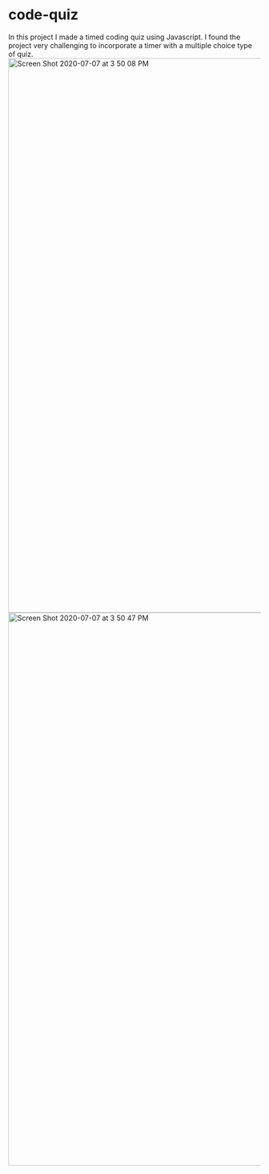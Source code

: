 # code-quiz

In this project I made a timed coding quiz using Javascript. I found the project very challenging to incorporate a timer with a multiple choice type of quiz. 
<img width="1107" alt="Screen Shot 2020-07-07 at 3 50 08 PM" src="https://user-images.githubusercontent.com/63895638/86852514-c48e9880-c069-11ea-9f9c-b3e49cbd58b8.png">
<img width="1104" alt="Screen Shot 2020-07-07 at 3 50 47 PM" src="https://user-images.githubusercontent.com/63895638/86852525-c8bab600-c069-11ea-8ea4-460a6424ed53.png">
